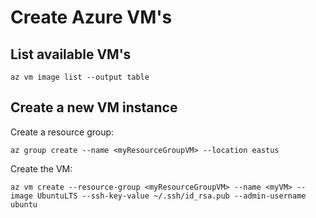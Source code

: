 # Create Azure VM's

## List available VM's

```
az vm image list --output table
```

## Create a new VM instance

Create a resource group:

```
az group create --name <myResourceGroupVM> --location eastus
```

Create the VM:

```
az vm create --resource-group <myResourceGroupVM> --name <myVM> --image UbuntuLTS --ssh-key-value ~/.ssh/id_rsa.pub --admin-username ubuntu
```
